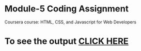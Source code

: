 
# Module-5 Coding Assignment

Coursera course: HTML, CSS, and Javascript for Web Developers

# To see the output [CLICK HERE](https://abhishek9955.github.io/module-5/index.html)

